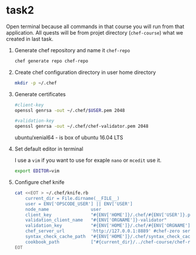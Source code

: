 # task2

Open terminal because all commands in that course you will run from that application. All quests will be from projet directory (`chef-course`) what we created in last task.

1. Generate chef repository and name it `chef-repo`

    ```bash
    chef generate repo chef-repo
    ```

2. Create chef configuration directory in user home directory

    ```bash
    mkdir -p ~/.chef
    ```

3. Generate certificates

    ```bash
    #client-key
    openssl genrsa -out ~/.chef/$USER.pem 2048

    #validation-key
    openssl genrsa -out ~/.chef/chef-validator.pem 2048
    ```

    ubuntu/xenial64 - is box of ubuntu 16.04 LTS

4. Set default editor in terminal

    I use a `vim` if you want to use for exaple `nano` or `mcedit` use it.

    ```bash
    export EDITOR=vim
    ```

5. Configure chef knife

    ```bash
    cat <<EOT > ~/.chef/knife.rb
        current_dir = File.dirname(__FILE__)
        user = ENV['OPSCODE_USER'] || ENV['USER']
        node_name                user
        client_key               "#{ENV['HOME']}/.chef/#{ENV['USER']}.pem"
        validation_client_name   "#{ENV['ORGNAME']}-validator"
        validation_key           "#{ENV['HOME']}/.chef/#{ENV['ORGNAME']}-validator.pem"
        chef_server_url          'http://127.0.0.1:8889' #chef-zero server url
        syntax_check_cache_path  "#{ENV['HOME']}/.chef/syntax_check_cache"
        cookbook_path            ["#{current_dir}/../chef-course/chef-repo/cookbooks"]
    EOT
    ```
